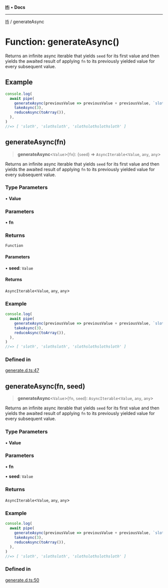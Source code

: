 [**lfi**](../readme.md) • **Docs**

***

[lfi](../globals.md) / generateAsync

# Function: generateAsync()

Returns an infinite async iterable that yields `seed` for its first value and
then yields the awaited result of applying `fn` to its previously yielded
value for every subsequent value.

## Example

```js
console.log(
  await pipe(
    generateAsync(previousValue => previousValue + previousValue, `sloth`),
    takeAsync(3),
    reduceAsync(toArray()),
  ),
)
//=> [ 'sloth', 'slothsloth', 'slothslothslothsloth' ]
```

## generateAsync(fn)

> **generateAsync**\<`Value`\>(`fn`): (`seed`) => `AsyncIterable`\<`Value`, `any`, `any`\>

Returns an infinite async iterable that yields `seed` for its first value and
then yields the awaited result of applying `fn` to its previously yielded
value for every subsequent value.

### Type Parameters

• **Value**

### Parameters

• **fn**

### Returns

`Function`

#### Parameters

• **seed**: `Value`

#### Returns

`AsyncIterable`\<`Value`, `any`, `any`\>

### Example

```js
console.log(
  await pipe(
    generateAsync(previousValue => previousValue + previousValue, `sloth`),
    takeAsync(3),
    reduceAsync(toArray()),
  ),
)
//=> [ 'sloth', 'slothsloth', 'slothslothslothsloth' ]
```

### Defined in

[generate.d.ts:47](https://github.com/TomerAberbach/lfi/blob/e98b31ea37c84de0758cf58c8fcf28193f36b533/src/operations/generate.d.ts#L47)

## generateAsync(fn, seed)

> **generateAsync**\<`Value`\>(`fn`, `seed`): `AsyncIterable`\<`Value`, `any`, `any`\>

Returns an infinite async iterable that yields `seed` for its first value and
then yields the awaited result of applying `fn` to its previously yielded
value for every subsequent value.

### Type Parameters

• **Value**

### Parameters

• **fn**

• **seed**: `Value`

### Returns

`AsyncIterable`\<`Value`, `any`, `any`\>

### Example

```js
console.log(
  await pipe(
    generateAsync(previousValue => previousValue + previousValue, `sloth`),
    takeAsync(3),
    reduceAsync(toArray()),
  ),
)
//=> [ 'sloth', 'slothsloth', 'slothslothslothsloth' ]
```

### Defined in

[generate.d.ts:50](https://github.com/TomerAberbach/lfi/blob/e98b31ea37c84de0758cf58c8fcf28193f36b533/src/operations/generate.d.ts#L50)

